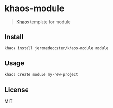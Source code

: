 # khaos-module

> <a href="https://github.com/segmentio/khaos" target="_blank">Khaos</a> template for module

## Install

```bash
khaos install jeromedecoster/khaos-module module
```

## Usage

```bash
khaos create module my-new-project
```

## License

MIT
